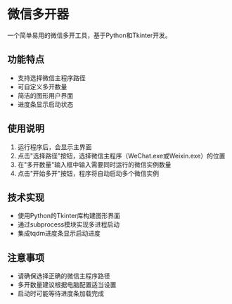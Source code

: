 # 微信多开器

一个简单易用的微信多开工具，基于Python和Tkinter开发。

## 功能特点

- 支持选择微信主程序路径
- 可自定义多开数量
- 简洁的图形用户界面
- 进度条显示启动状态

## 使用说明

1. 运行程序后，会显示主界面
2. 点击"选择路径"按钮，选择微信主程序（WeChat.exe或Weixin.exe）的位置
3. 在"多开数量"输入框中输入需要同时运行的微信实例数量
4. 点击"开始多开"按钮，程序将自动启动多个微信实例

## 技术实现

- 使用Python的Tkinter库构建图形界面
- 通过subprocess模块实现多进程启动
- 集成tqdm进度条显示启动进度

## 注意事项

- 请确保选择正确的微信主程序路径
- 多开数量建议根据电脑配置适当设置
- 启动时可能等待进度条加载完成
